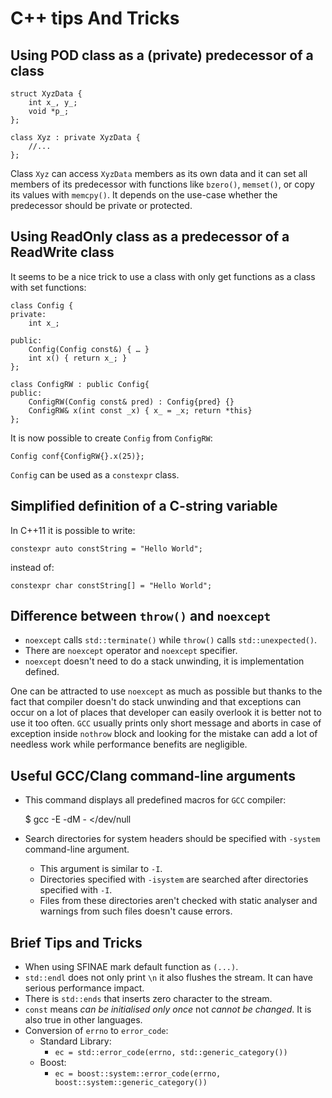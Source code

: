 C++ tips And Tricks
==================

Using POD class as a (private) predecessor of a class
-----------------------------------------------------

    struct XyzData {
        int x_, y_;
        void *p_;
    };

    class Xyz : private XyzData {
        //...
    };

Class `Xyz` can access `XyzData` members as its own data and it can set all members of its predecessor with functions like `bzero()`, `memset()`, or copy its values with `memcpy()`.
It depends on the use-case whether the predecessor should be private or protected.


Using ReadOnly class as a predecessor of a ReadWrite class
----------------------------------------------------------

It seems to be a nice trick to use a class with only get functions as a class with set functions:

    class Config {
    private:
        int x_;

    public:
        Config(Config const&) { … }
        int x() { return x_; }
    };

    class ConfigRW : public Config{
    public:
        ConfigRW(Config const& pred) : Config{pred} {}
        ConfigRW& x(int const _x) { x_ = _x; return *this}
    };

It is now possible to create `Config` from `ConfigRW`:

    Config conf{ConfigRW{}.x(25)};

`Config` can be used as a `constexpr` class.

Simplified definition of a C-string variable
--------------------------------------------

In C++11 it is possible to write:

    constexpr auto constString = "Hello World";

instead of:


    constexpr char constString[] = "Hello World";


Difference between `throw()` and `noexcept`
------------------------------------------

* `noexcept` calls `std::terminate()` while `throw()` calls `std::unexpected()`.
* There are `noexcept` operator and `noexcept` specifier.
* `noexcept` doesn't need to do a stack unwinding, it is implementation defined.

One can be attracted to use `noexcept` as much as possible but thanks to the fact that compiler doesn't do stack unwinding and that exceptions can occur on a lot of places that developer can easily overlook it is better not to use it too often.
`GCC` usually prints only short message and aborts in case of exception inside `nothrow` block and looking for the mistake can add a lot of needless work while performance benefits are negligible.


Useful GCC/Clang command-line arguments
---------------------------

* This command displays all predefined macros for `GCC` compiler:

    $ gcc -E -dM - </dev/null

* Search directories for system headers should be specified with `-system` command-line argument.
  * This argument is similar to `-I`.
  * Directories specified with `-isystem` are searched after directories specified with `-I`.
  * Files from these directories aren't checked with static analyser and warnings from such files doesn't cause errors.

Brief Tips and Tricks
---------------------

* When using SFINAE mark default function as `(...)`.
* `std::endl` does not only print `\n` it also flushes the stream. It can have serious performance impact.
* There is `std::ends` that inserts zero character to the stream.
* `const` means *can be initialised only once* not *cannot be changed*. It is also true in other languages.
* Conversion of `errno` to `error_code`:
  * Standard Library:
    * `ec = std::error_code(errno, std::generic_category())`
  * Boost:
    * `ec = boost::system::error_code(errno, boost::system::generic_category())`
